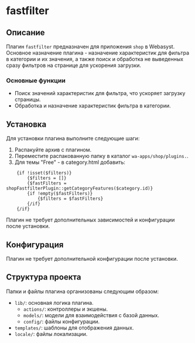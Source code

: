 # fastfilter

## Описание

Плагин `fastfilter` предназначен для приложения `shop` в Webasyst. Основное назначение плагина - назначение характеристик для фильтра в категории и их значения, а также поиск и обработка не выведенных сразу фильтров на странице для ускорения загрузки.

### Основные функции

- Поиск значений характеристик для фильтра, что ускоряет загрузку страницы.
- Обработка и назначение характеристик фильтра в категории.

## Установка

Для установки плагина выполните следующие шаги:

1. Распакуйте архив с плагином.
2. Переместите распакованную папку в каталог `wa-apps/shop/plugins.`.
3. Для темы "Free" - в category.html добавить:

```
    {if !isset($filters)}
        {$filters = []}
        {$fastFilters = shopFastfilterPlugin::getCategoryFeatures($category.id)}
        {if !empty($fastFilters)}
            {$filters = $fastFilters}
        {/if}
    {/if}
```

Плагин не требует дополнительных зависимостей и конфигурации после установки.

## Конфигурация

Плагин не требует дополнительной конфигурации после установки.

## Структура проекта

Папки и файлы плагина организованы следующим образом:

- `lib/`: основная логика плагина.
  - `actions/`: контроллеры и экшены.
  - `models/`: модели для взаимодействия с базой данных.
  - `config/`: файлы конфигурации.
- `templates/`: шаблоны для отображения данных.
- `locale/`: файлы локализации.